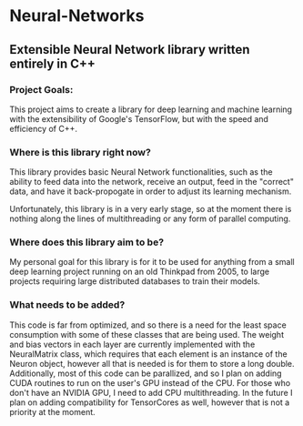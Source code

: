 # Neural-Networks
## Extensible Neural Network library written entirely in C++ 

### Project Goals:
This project aims to create a library for deep learning and machine 
learning with the extensibility of Google's TensorFlow, but with the 
speed and efficiency of C++. 

### Where is this library right now?
This library provides basic Neural Network functionalities, such as
the ability to feed data into the network, receive an output, feed in
the "correct" data, and have it back-propogate in order to adjust its
learning mechanism. 

Unfortunately, this library is in a very early stage, so at the moment
there is nothing along the lines of multithreading or any form of parallel
computing. 

### Where does this library aim to be?
My personal goal for this library is for it to be used for anything from
a small deep learning project running on an old Thinkpad from 2005, to
large projects requiring large distributed databases to train their models.

### What needs to be added?
This code is far from optimized, and so there is a need for the least space
consumption with some of these classes that are being used. 
The weight and bias vectors in each layer are currently implemented with the
NeuralMatrix class, which requires that each element is an instance of the 
Neuron object, however all that is needed is for them to store a long double. 
Additionally, most of this code can be parallized, and so I plan on adding
CUDA routines to run on the user's GPU instead of the CPU. For those who
don't have an NVIDIA GPU, I need to add CPU multithreading. 
In the future I plan on adding compatibility for TensorCores as well, however
that is not a priority at the moment. 
